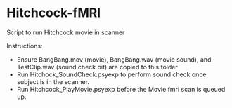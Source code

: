 # Hitchcock-fMRI
Script to run Hitchcock movie in scanner

Instructions:

- Ensure BangBang.mov (movie), BangBang.wav (movie sound), and TestClip.wav (sound check bit) are copied to this folder
- Run Hitchock_SoundCheck.psyexp to perform sound check once subject is in the scanner.
- Run Hitchcock_PlayMovie.psyexp before the Movie fmri scan is queued up.

